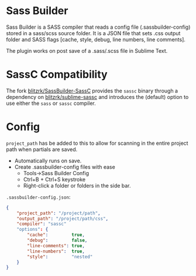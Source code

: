 Sass Builder
============

Sass Builder is a SASS compiler that reads a config file (.sassbuilder-config) stored in a sass/scss source folder. It is a JSON file that sets .css output folder and SASS flags [cache, style, debug, line numbers, line comments].

The plugin works on post save of a .sass/.scss file in Sublime Text.

SassC Compatibility
===================

The fork [blitzrk/SassBuilder-SassC](https://github.com/blitzrk/SassBuilder-SassC) provides the `sassc` binary through a dependency on [blitzrk/sublime-sassc](https://github.com/blitzrk/sublime-sassc) and introduces the (default) option to use either the `sass` or `sassc` compiler.

Config
======

`project_path` has be added to this to allow for scanning in the entire project path when partials are saved.

* Automatically runs on save.
* Create .sassbuilder-config files with ease
  * Tools->Sass Builder Config
  * Ctrl+B + Ctrl+S keystroke
  * Right-click a folder or folders in the side bar.

`.sassbuilder-config.json`:

```json
{
    "project_path": "/project/path",
    "output_path": "/project/path/css",
	"compiler": "sassc"
    "options": {
        "cache":         true,
        "debug":         false,
        "line-comments": true,
        "line-numbers":  true,
        "style":         "nested"
    }
}
```
